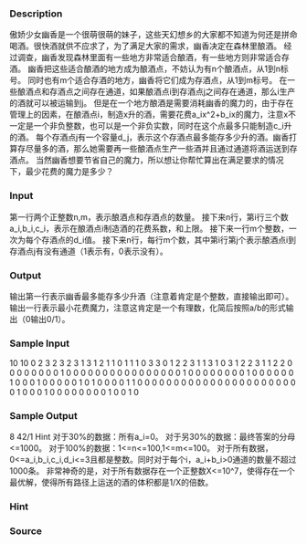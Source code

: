 
### Description
傲娇少女幽香是一个很萌很萌的妹子，这些天幻想乡的大家都不知道为何还是拼命喝酒。很快酒就供不应求了，为了满足大家的需求，幽香决定在森林里酿酒。
经过调查，幽香发现森林里面有一些地方非常适合酿酒，有一些地方则非常适合存酒。
幽香把这些适合酿酒的地方成为酿酒点，不妨认为有n个酿酒点，从1到n标号。
同时也有m个适合存酒的地方，幽香将它们成为存酒点，从1到m标号。
在一些酿酒点和存酒点之间存在通道，如果酿酒点i到存酒点j之间存在通道，那么i生产的酒就可以被运输到j。
但是在一个地方酿酒是需要消耗幽香的魔力的，由于存在管理上的因素，在酿酒点i，制造x升的酒，需要花费a_ix^2+b_ix的魔力，注意x不一定是一个非负整数，也可以是一个非负实数，同时在这个点最多只能制造c_i升的酒。
每个存酒点j有一个容量d_j，表示这个存酒点最多能存多少升的酒。幽香打算存尽量多的酒，那么她需要再一些酿酒点生产一些酒并且通过通道将酒运送到存酒点。
当然幽香想要节省自己的魔力，所以想让你帮忙算出在满足要求的情况下，最少花费的魔力是多少？
### Input
第一行两个正整数n,m，表示酿酒点和存酒点的数量。
接下来n行，第i行三个数a_i,b_i,c_i，表示在酿酒点i制造酒的花费系数，和上限。
接下来一行m个整数，一次为每个存酒点的d_i值。
接下来n行，每行m个数，其中第i行第j个表示酿酒点i到存酒点j有没有通道（1表示有，0表示没有）。
### Output
输出第一行表示幽香最多能存多少升酒（注意着肯定是个整数，直接输出即可）。
输出一行表示最小花费魔力，注意这肯定是一个有理数，化简后按照a/b的形式输出（0输出0/1）。
### Sample Input
10 10
0 2 3
2 3 2
3 1 3
1 2 1
1 0 1
1 1 0
3 3 0
1 2 2
3 1 1
3 1 0
3 1 2 2 3 1 1 2 2 0
0 0 0 0 0 0 0 1 0 0
0 0 0 0 0 0 0 0 0 0
0 0 0 0 1 0 0 0 0 0
0 0 0 1 0 0 0 0 0 0
1 0 0 0 1 0 0 0 0 0
1 0 1 0 0 0 0 1 1 0
0 0 0 0 0 0 0 0 0 0
0 0 0 0 0 0 0 0 0 0
0 0 1 0 0 0 1 0 0 0
0 0 0 0 0 1 0 0 1 0
### Sample Output
8
42/1
Hint
对于30%的数据：所有a_i=0。
对于另30%的数据：最终答案的分母<=1000。
对于100%的数据：1<=n<=100,1<=m<=100。
对于所有数据，0<=a_i,b_i,c_i,d_i<=3且都是整数。同时对于每个i，a_i+b_i>0通道的数量不超过1000条。
非常神奇的是，对于所有数据存在一个正整数X<=10^7，使得存在一个最优解，使得所有路径上运送的酒的体积都是1/X的倍数。
### Hint

### Source
